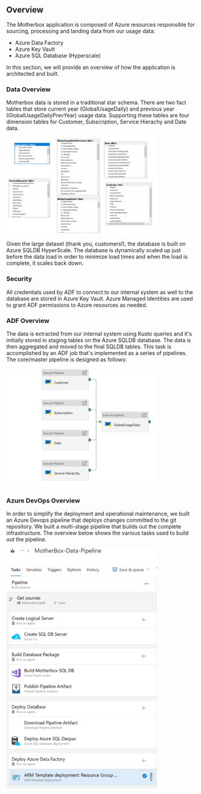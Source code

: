
## Overview
The Motherbox application is composed of Azure resources responsible for sourcing, processing and landing data from our usage data:

- Azure Data Factory
- Azure Key Vault
- Azure SQL Database (Hyperscale)

In this section, we will provide an overview of how the application is architected and built.

### Data Overview
Motherbox data is stored in a traditional star schema. There are two fact tables that store current year (GlobalUsageDaily) and previous year (GlobalUsageDailyPrevYear) usage data. Supporting these tables are four dimension tables for Customer, Subscription, Service Hierachy and Date data.

<img src="SQL_Data_Model.png" alt="SQLDB Model Overview" width="400"/>

Given the large dataset (thank you, customers!), the database is built on Azure SQLDB HyperScale. The database is dynamically scaled up just before the data load in order to minimize load times and when the load is complete, it scales back down.

### Security
All credentials used by ADF to connect to our internal system as well to the database are stored in Azure Key Vault. Azure Managed Identities are used to grant ADF permissions to Azure resources as needed.

### ADF Overview
The data is extracted from our internal system using Kusto queries and it's initially stored in staging tables on the Azure SQLDB database. The data is then aggregated and moved to the final SQLDB tables. This task is accomplished by an ADF job that's implemented as a series of pipelines. The core/master pipeline is designed as follows:

<img src="ADF_Pipeline_Overview.png" alt="ADF Master Pipeline Overview" width="400"/>

### Azure DevOps Overview
In order to simplify the deployment and operational maintenance, we built an Azure Devops pipeline that deploys changes committed to the git repository. We built a multi-stage pipeline that builds out the complete infrastructure. The overview below shows the various tasks used to build out the pipeline.

<img src="DevOps_Pipeline_Overview.png" alt="DevOps Pipeline Overview" width="400"/>
